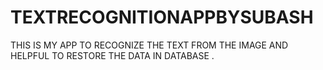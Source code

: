 # TEXTRECOGNITIONAPPBYSUBASH
THIS IS MY APP TO RECOGNIZE THE TEXT FROM THE IMAGE AND HELPFUL TO RESTORE THE DATA IN DATABASE .
